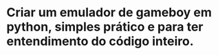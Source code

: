 # Criar um emulador de gameboy em python, simples prático e para ter entendimento do código inteiro.
